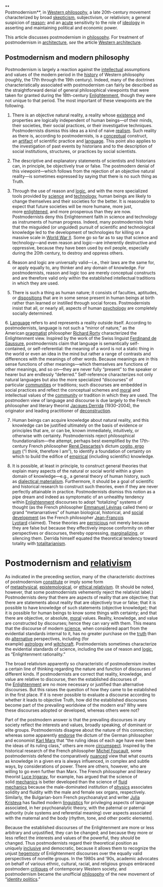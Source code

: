 **  
Postmodernism**, in [Western philosophy](https://www.britannica.com/topic/Western-philosophy), a late 20th-century movement characterized by broad [skepticism](https://www.britannica.com/topic/skepticism), subjectivism, or relativism; a general suspicion of [reason](https://www.britannica.com/topic/reason); and an [acute](https://www.merriam-webster.com/dictionary/acute) sensitivity to the role of [ideology](https://www.britannica.com/topic/ideology-society) in asserting and maintaining political and economic power.

This article discusses postmodernism in [philosophy](https://www.britannica.com/topic/philosophy). For treatment of postmodernism in [architecture](https://www.britannica.com/topic/architecture), _see_ the article [Western architecture](https://www.britannica.com/art/Western-architecture).

## Postmodernism and modern philosophy

Postmodernism is largely a reaction against the [intellectual](https://www.merriam-webster.com/dictionary/intellectual) assumptions and values of the modern period in the [history](https://www.britannica.com/topic/history) of Western philosophy (roughly, the 17th through the 19th century). Indeed, many of the doctrines characteristically associated with postmodernism can fairly be described as the straightforward denial of general philosophical viewpoints that were taken for granted during the 18th-century [Enlightenment](https://www.britannica.com/event/Enlightenment-European-history), though they were not unique to that period. The most important of these viewpoints are the following.

1. There is an objective natural reality, a reality whose [existence](https://www.britannica.com/topic/existence) and properties are logically independent of human beings—of their minds, their societies, their social practices, or their investigative techniques. Postmodernists dismiss this idea as a kind of naive [realism](https://www.britannica.com/topic/realism-philosophy). Such reality as there is, according to postmodernists, is a [conceptual](https://www.merriam-webster.com/dictionary/conceptual) construct, an [artifact](https://www.merriam-webster.com/dictionary/artifact) of scientific practice and [language](https://www.britannica.com/topic/language). This point also applies to the investigation of past events by historians and to the description of social institutions, structures, or practices by social scientists.

2. The descriptive and explanatory statements of scientists and historians can, in principle, be objectively true or false. The postmodern denial of this viewpoint—which follows from the rejection of an objective natural reality—is sometimes expressed by saying that there is no such thing as Truth.

3. Through the use of reason and [logic](https://www.britannica.com/topic/logic), and with the more specialized tools provided by [science](https://www.britannica.com/science/history-of-science) and [technology](https://www.britannica.com/technology/history-of-technology), human beings are likely to change themselves and their societies for the better. It is reasonable to expect that future societies will be more humane, more just, more [enlightened](https://www.merriam-webster.com/dictionary/enlightened), and more prosperous than they are now. Postmodernists deny this Enlightenment faith in science and technology as instruments of human progress. Indeed, many postmodernists hold that the misguided (or unguided) pursuit of scientific and technological knowledge led to the development of technologies for killing on a massive scale in [World War II](https://www.britannica.com/event/World-War-II). Some go so far as to say that science and technology—and even reason and logic—are inherently destructive and oppressive, because they have been used by evil people, especially during the 20th century, to destroy and oppress others.
4. Reason and logic are universally valid—i.e., their laws are the same for, or apply equally to, any thinker and any domain of knowledge. For postmodernists, reason and logic too are merely conceptual constructs and are therefore valid only within the established intellectual traditions in which they are used.

5. There is such a thing as human nature; it consists of faculties, aptitudes, or [dispositions](https://www.merriam-webster.com/dictionary/dispositions) that are in some sense present in human beings at birth rather than learned or instilled through social forces. Postmodernists insist that all, or nearly all, aspects of human [psychology](https://www.britannica.com/science/psychology) are completely socially determined.

6. [Language](https://www.britannica.com/topic/language) refers to and represents a reality outside itself. According to 
   postmodernists, language is not such a “mirror of nature,” as the American [pragmatist](https://www.britannica.com/topic/pragmatism-philosophy) philosopher [Richard Rorty](https://www.britannica.com/biography/Richard-Rorty) characterized the Enlightenment view. Inspired by the work of the Swiss linguist [Ferdinand de Saussure](https://www.britannica.com/biography/Ferdinand-de-Saussure), postmodernists claim that language is semantically self-contained, or self-referential: the meaning of a word is not a static thing in the world or even an idea in the mind but rather a range of contrasts and differences with the meanings of other words. Because meanings are in this sense functions of other meanings—which themselves are functions of other meanings, and so on—they are never fully “present” to the speaker or hearer but are endlessly “deferred.” Self-reference characterizes not only natural languages but also the more specialized “discourses” of particular [communities](https://www.merriam-webster.com/dictionary/communities) or traditions; such discourses are embedded in social practices and reflect the conceptual schemes and [moral](https://www.merriam-webster.com/dictionary/moral) and intellectual values of the [community](https://www.merriam-webster.com/dictionary/community) or tradition in which they are used. The postmodern view of language and discourse is due largely to the French philosopher and literary theorist [Jacques Derrida](https://www.britannica.com/biography/Jacques-Derrida) (1930–2004), the originator and leading practitioner of [deconstruction](https://www.britannica.com/topic/deconstruction).

7. Human beings can acquire knowledge about natural reality, and this knowledge can be justified ultimately on the basis of evidence or principles that are, or can be, known immediately, intuitively, or otherwise with certainty. Postmodernists reject philosophical foundationalism—the attempt, perhaps best exemplified by the 17th-century French philosopher [René Descartes](https://www.britannica.com/biography/Rene-Descartes)’s dictum [cogito, ergo sum](https://www.britannica.com/topic/cogito-ergo-sum) (“I think, therefore I am”), to identify a foundation of certainty on which to build the edifice of [empirical](https://www.merriam-webster.com/dictionary/empirical) (including scientific) knowledge.

8. It is possible, at least in principle, to construct general theories that explain many aspects of the natural or social world within a given domain of knowledge—e.g., a general theory of human history, such as [dialectical materialism](https://www.britannica.com/topic/dialectical-materialism). Furthermore, it should be a goal of scientific and historical research to construct such theories, even if they are never perfectly attainable in practice. Postmodernists dismiss this notion as a pipe dream and indeed as symptomatic of an unhealthy tendency within [Enlightenment](https://www.britannica.com/event/Enlightenment-European-history) discourses to adopt “totalizing” systems of thought (as the French philosopher [Emmanuel Lévinas](https://www.britannica.com/biography/Emmanuel-Levinas) called them) or grand “metanarratives” of human biological, historical, and [social development](https://www.britannica.com/science/social-learning) (as the French philosopher [Jean-François Lyotard](https://www.britannica.com/biography/Jean-Francois-Lyotard) claimed). These theories are [pernicious](https://www.merriam-webster.com/dictionary/pernicious) not merely because they are false but because they effectively impose conformity on other perspectives or discourses, thereby oppressing, [marginalizing](https://www.merriam-webster.com/dictionary/marginalizing), or silencing them. Derrida himself equated the theoretical tendency toward totality with [totalitarianism](https://www.britannica.com/topic/totalitarianism).

# Postmodernism and [relativism](https://www.britannica.com/topic/relativism)

As indicated in the preceding section, many of the characteristic doctrines of postmodernism [constitute](https://www.merriam-webster.com/dictionary/constitute) or imply some form of [metaphysical](https://www.britannica.com/topic/metaphysics), [epistemological](https://www.britannica.com/topic/epistemology), or [ethical relativism](https://www.britannica.com/topic/ethical-relativism). (It should be noted, however, that some postmodernists vehemently reject the relativist label.) Postmodernists deny that there are aspects of reality that are objective; that there are statements about reality that are objectively true or false; that it is possible to have knowledge of such statements (objective knowledge); that it is possible for human beings to know some things with certainty; and that there are objective, or absolute, [moral](https://www.merriam-webster.com/dictionary/moral) values. Reality, knowledge, and value are constructed by discourses; hence they can vary with them. This means that the discourse of modern [science](https://www.britannica.com/science/science), when considered apart from the evidential standards internal to it, has no greater purchase on the [truth](https://www.britannica.com/topic/truth-philosophy-and-logic) than do [alternative](https://www.merriam-webster.com/dictionary/alternative) perspectives, including (for example) [astrology](https://www.britannica.com/topic/astrology) and [witchcraft](https://www.britannica.com/topic/witchcraft). Postmodernists sometimes characterize the evidential standards of science, including the use of reason and [logic](https://www.britannica.com/topic/logic), as “Enlightenment rationality.”

The broad relativism apparently so characteristic of postmodernism invites a certain line of thinking regarding the nature and function of discourses of different kinds. If postmodernists are correct that reality, knowledge, and value are relative to discourse, then the established discourses of the [Enlightenment](https://www.britannica.com/event/Enlightenment-European-history) are no more necessary or justified than alternative discourses. But this raises the question of how they came to be established in the first place. If it is never possible to evaluate a discourse according to whether it leads to objective Truth, how did the established discourses become part of the prevailing worldview of the modern era? Why were these discourses adopted or developed, whereas others were not?

Part of the postmodern answer is that the prevailing discourses in any society reflect the interests and values, broadly speaking, of dominant or elite groups. Postmodernists disagree about the nature of this connection; whereas some apparently [endorse](https://www.merriam-webster.com/dictionary/endorse) the dictum of the German philosopher and economist [Karl Marx](https://www.britannica.com/biography/Karl-Marx) that “the ruling ideas of each age have ever been the ideas of its ruling class,” others are more [circumspect](https://www.merriam-webster.com/dictionary/circumspect). Inspired by the historical research of the French philosopher [Michel Foucault](https://www.britannica.com/biography/Michel-Foucault), some postmodernists defend the comparatively [nuanced](https://www.merriam-webster.com/dictionary/nuanced) view that what counts as knowledge in a given era is always influenced, in complex and subtle ways, by considerations of power. There are others, however, who are willing to go even further than Marx. The French philosopher and literary theorist [Luce Irigaray](https://www.britannica.com/biography/Luce-Irigaray), for example, has argued that the science of solid [mechanics](https://www.britannica.com/science/mechanics) is better developed than the science of [fluid mechanics](https://www.britannica.com/science/fluid-mechanics) because the male-dominated institution of [physics](https://www.britannica.com/science/physics-science) associates solidity and fluidity with the male and female sex organs, respectively. Similarly, the Bulgarian-born French psychoanalyst and writer [Julia Kristeva](https://www.britannica.com/biography/Julia-Kristeva) has faulted modern [linguistics](https://www.britannica.com/science/linguistics) for privileging aspects of language associated, in her psychoanalytic theory, with the paternal or paternal authority (rule systems and referential meaning) over aspects associated with the maternal and the body (rhythm, tone, and other poetic elements).

Because the established discourses of the Enlightenment are more or less arbitrary and unjustified, they can be changed; and because they more or less reflect the interests and values of the powerful, they _should_ be changed. Thus postmodernists regard their theoretical position as uniquely [inclusive](https://www.merriam-webster.com/dictionary/inclusive) and democratic, because it allows them to recognize the unjust [hegemony](https://www.merriam-webster.com/dictionary/hegemony) of Enlightenment discourses over the equally valid perspectives of nonelite groups. In the 1980s and ’90s, academic advocates on behalf of various ethnic, cultural, racial, and religious groups embraced postmodern [critiques](https://www.merriam-webster.com/dictionary/critiques) of contemporary Western society, and postmodernism became the unofficial [philosophy](https://www.britannica.com/topic/philosophy) of the new movement of “[identity politics](https://www.britannica.com/topic/identity-politics).”